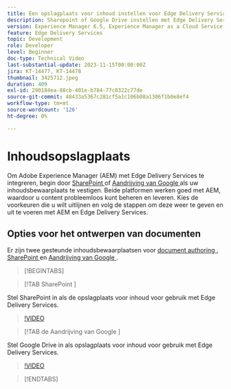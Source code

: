 ```yaml
---
title: Een opslagplaats voor inhoud instellen voor Edge Delivery Services
description: Sharepoint of Google Drive instellen met Edge Delivery Services
version: Experience Manager 6.5, Experience Manager as a Cloud Service
feature: Edge Delivery Services
topic: Development
role: Developer
level: Beginner
doc-type: Technical Video
last-substantial-update: 2023-11-15T00:00:00Z
jira: KT-14477, KT-14478
thumbnail: 3425712.jpeg
duration: 409
exl-id: 290184ea-88cb-401e-b784-77c8322c77de
source-git-commit: 48433a5367c281cf5a1c106b08a1306f1b0e8ef4
workflow-type: tm+mt
source-wordcount: '126'
ht-degree: 0%

---
```


# Inhoudsopslagplaats

Om Adobe Experience Manager (AEM) met Edge Delivery Services te integreren, begin door [ SharePoint ](#sharepoint) of [ Aandrijving van Google ](#google-drive) als uw inhoudsbewaarplaats te vestigen. Beide platformen werken goed met AEM, waardoor u content probleemloos kunt beheren en leveren. Kies de voorkeuren die u wilt uitlijnen en volg de stappen om deze weer te geven en uit te voeren met AEM en Edge Delivery Services.

## Opties voor het ontwerpen van documenten

Er zijn twee gesteunde inhoudsbewaarplaatsen voor [ document authoring ](../../document-authoring/set-up.md), [ SharePoint ](#sharepoint) en [ Aandrijving van Google ](#google-drive).

>[!BEGINTABS]

>[!TAB  SharePoint ]

Stel SharePoint in als de opslagplaats voor inhoud voor gebruik met Edge Delivery Services.

>[!VIDEO](https://video.tv.adobe.com/v/3425712/?learn=on)

>[!TAB  de Aandrijving van Google ]

Stel Google Drive in als opslagplaats voor inhoud voor gebruik met Edge Delivery Services.

>[!VIDEO](https://video.tv.adobe.com/v/3425711/?learn=on)

>[!ENDTABS]

